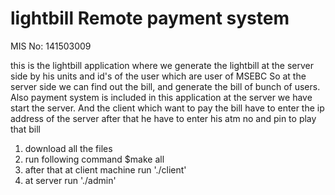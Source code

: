 # lightbill Remote payment system
MIS No: 141503009

this is the lightbill application where we generate the lightbill at the server side by his units and id's of the user which are user of MSEBC
So at the server side we can find out the bill, and generate the bill of bunch of users. Also payment system is included in this application at the server we have start the server. And the client which want to pay the bill have to enter the ip address of the server after that he have to enter his atm no and pin to play that bill
1. download all the files
2. run following command 
	$make all
3. after that at client machine run './client'
4. at server run './admin'
